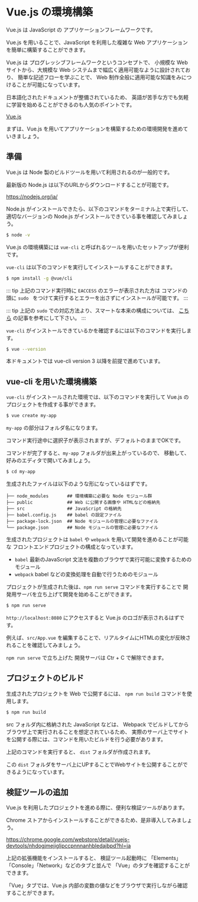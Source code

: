 # Vue.js の環境構築

Vue.js は JavaScript の アプリケーションフレームワークです。

Vue.js を用いることで、JavaScript を利用した複雑な Web アプリケーションを簡単に構築することができます。

Vue.js は プログレッシブフレームワークというコンセプトで、
小規模な Webサイトから、大規模な Web システムまで幅広く適用可能なように設計されており、
簡単な記述フローを学ぶことで、 Web 制作全般に適用可能な知識をみにつけることが可能になっています。

日本語化されたドキュメントが整備されているため、
英語が苦手な方でも気軽に学習を始めることができるのも人気のポイントです。

[Vue\.js](https://jp.vuejs.org/index.html)

まずは、Vue.js を用いてアプリケーションを構築するための環境開発を進めていきましょう。

## 準備

Vue.js は Node 製のビルドツールを用いて利用されるのが一般的です。

最新版の Node.js は以下のURLからダウンロードすることが可能です。

https://nodejs.org/ja/

Node.js がインストールできたら、以下のコマンドをターミナル上で実行して、
適切なバージョンの Node.js がインストールできている事を確認してみましょう。

```bash
$ node -v
```

Vue.js の環境構築には `vue-cli` と呼ばれるツールを用いたセットアップが便利です。

`vue-cli` は以下のコマンドを実行してインストールすることができます。

```bash 
$ npm install -g @vue/cli
```

::: tip
上記のコマンド実行時に `EACCESS` のエラーが表示された方は
コマンドの頭に `sudo ` をつけて実行するとエラーを出さずにインストールが可能です。
:::

::: tip
上記の `sudo` での対応方法より、スマートな本来の構成については、
[こちら](https://qiita.com/okoysm/items/ced3c3de30af1035242d) の記事を参考にして下さい。
:::

`vue-cli` がインストールできているかを確認するには以下のコマンドを実行します。

```bash 
$ vue --version
```

本ドキュメントでは vue-cli version 3 以降を前提で進めています。

## vue-cli を用いた環境構築

`vue-cli` がインストールされた環境では、以下のコマンドを実行して
Vue.js のプロジェクトを作成する事ができます。

```bash
$ vue create my-app
```

`my-app` の部分はフォルダ名になります。

コマンド実行途中に選択子が表示されますが、デフォルトのままでOKです。

コマンドが完了すると、`my-app` フォルダが出来上がっているので、
移動して、好みのエディタで開いてみましょう。

```bash 
$ cd my-app
```

生成されたファイルは以下のような形になっているはずです。

```
├── node_modules       ## 環境構築に必要な Node モジュール群
├── public             ## Web に公開する画像や HTMLなどの格納先
├── src                ## JavaScript の格納先
├── babel.config.js    ## babel の設定ファイル
├── package-lock.json  ## Node モジュールの管理に必要なファイル
└── package.json       ## Node モジュールの管理に必要なファイル
```

生成されたプロジェクトは `babel` や `webpack` を用いて開発を進めることが可能な
フロントエンドプロジェクトの構成となっています。

- `babel` 最新のJavaScript 文法を複数のブラウザで実行可能に変換するためのモジュール
- `webpack` babel などの変換処理を自動で行うためのモジュール

プロジェクトが生成された後は、`npm run serve` コマンドを実行することで
開発用サーバを立ち上げて開発を始めることができます。

```bash
$ npm run serve
``` 

`http://localhost:8080` にアクセスすると Vue.js のロゴが表示されるはずです。

例えば、`src/App.vue` を編集することで、リアルタイムにHTMLの変化が反映されることを確認してみましょう。

`npm run serve` で立ち上げた 開発サーバは Ctr + C で解除できます。

## プロジェクトのビルド

生成されたプロジェクトを Web で公開するには、 `npm run build` コマンドを使用します。

```bash
$ npm run build
```

src フォルダ内に格納された JavaScript などは、
Webpack でビルドしてからブラウザ上で実行されることを想定されているため、
実際のサーバ上でサイトを公開する際には、コマンドを用いたビルドを行う必要があります。

上記のコマンドを実行すると、 `dist` フォルダが作成されます。

この `dist` フォルダをサーバ上にUPすることでWebサイトを公開することができるようになっています。

## 検証ツールの追加

Vue.js を利用したプロジェクトを進める際に、便利な検証ツールがあります。

Chrome ストアからインストールすることができるため、是非導入してみましょう。

https://chrome.google.com/webstore/detail/vuejs-devtools/nhdogjmejiglipccpnnnanhbledajbpd?hl=ja

上記の拡張機能をインストールすると、
検証ツール起動時に 「Elements」「Console」「Network」などのタブと並んで
「Vue」のタブを確認することができます。

「Vue」タブでは、Vue.js 内部の変数の値などをブラウザで実行しながら確認することができます。